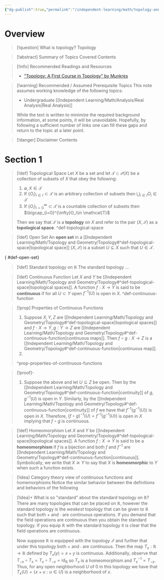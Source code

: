 ```yaml
---
{"dg-publish":true,"permalink":"/independent-learning/math/topology-and-geometry/topology/","created":"2025-01-10T20:42:58.669-07:00","updated":"2025-03-14T20:51:07.422-06:00"}
---
```


# Overview
>[!question] What is topology?
>Topology

> [!abstract] Summary of Topics Covered
> Contents

> [!info] Recommended Readings and Resources
> - ["Topology: A First Course in Topology" by Munkres](https://books.google.com/books/about/Topology.html?id=XjoZAQAAIAAJ)

> [!warning] Recommended / Assumed Prerequisite Topics
> This note assumes working knowledge of the following topics:
> - Undergraduate [[Independent Learning/Math/Analysis/Real Analysis\|Real Analysis]]
>
> While the text is written to minimize the required background information, at some points, it will be unavoidable. Hopefully, by following a sufficient number of links one can fill these gaps and return to the topic at a later point.

> [!danger] Disclaimer
> Contents

# Section 1
>[!def] Topological Space
>Let $X$ be a set and let $\mathcal{T}\subset \mathcal{P}(X)$ be a collection of subsets of $X$ that obey the following:
>1. $\emptyset,X \in \mathcal{T}$
>2. If $\{O_i\}_{i\in I} \subset \mathcal{T}$ is an arbitrary collection of subsets then $\bigcup_{i\in I}O_i \in \mathcal{T}$
>3. If $\{O_i\}_{i=0}^\infty\subset \mathcal{T}$ is a countable collection of subsets then $\bigcap_{i=0}^{\infty}O_i\in \mathcal{T}$
>
>Then we say that $\mathcal{T}$ is a **topology** on $X$ and refer to the pair $(X,\mathcal{T})$ as a **topological space**.
>^def-topological-space


> [!def] Open Set
> An **open set** in a [[Independent Learning/Math/Topology and Geometry/Topology#^def-topological-space\|topological space]] $(X,\mathcal{T})$ is a subset $U\subseteq X$ such that $U\in \mathcal{T}$.
>
{ #def-open-set}



>[!def] Standard topology on $\mathbb{R}$
>The standard topology ...

>[!def] Continuous Function
>Let $X$ and $Y$ be [[Independent Learning/Math/Topology and Geometry/Topology#^def-topological-space\|topological spaces]]. A function $f:X\rightarrow Y$ is said to be **continuous** if for all $U\subset Y$ open $f^{-1}(U)$ is open in $X$.
>^def-continuous-function


> [!prop] Properties of Continuous Functions
> 1. Suppose $X,Y,Z$ are [[Independent Learning/Math/Topology and Geometry/Topology#^def-topological-space\|topological spaces]] and $f:X\to Y, g:Y\to Z$ are [[Independent Learning/Math/Topology and Geometry/Topology#^def-continuous-function\|continuous maps]]. Then $f\circ g:X\to Z$ is a [[Independent Learning/Math/Topology and Geometry/Topology#^def-continuous-function\|continuous map]].
> 2. 
>^prop-properties-of-continuous-functions

> [!proof]-
> 1. Suppose the above and let $U\subseteq Z$ be open. Then by the [[Independent Learning/Math/Topology and Geometry/Topology#^def-continuous-function\|continuity]] of $g$, $g^{-1}(U)$ is open in $Y$. Similarly, by the [[Independent Learning/Math/Topology and Geometry/Topology#^def-continuous-function\|continuity]] of $f$ we have that $f^{-1}(g^{-1}(U))$ is open in $X$. Therefore, $(f\circ g)^{-1}(U)=f^{-1}(g^{-1}(U))$ is open in $X$ implying that $f\circ g$ is continuous.




>[!def] Homeomorphism
>Let $X$ and $Y$ be [[Independent Learning/Math/Topology and Geometry/Topology#^def-topological-space\|topological spaces]].  A function $f:X\rightarrow Y$ is said to be a **homeomorphism** if $f$ is a bijection and both $f$ and $f^{-1}$ are [[Independent Learning/Math/Topology and Geometry/Topology#^def-continuous-function\|continuous]]. Symbolically, we write that $X\cong Y$ to say that $X$ is **homeomorphic** to $Y$ when such a function exists.

>[!idea] Category theory view of continuous functions and homemorphisms
>Notice the similar behavior between the definitions and behaviors of the following

>[!idea]+ What is so "standard" about the standard topology on $\mathbb{R}$?
>There are many topologies that can be placed on $\mathbb{R}$, however the standard topology is the *weakest* topology that can be given to $\mathbb{R}$ such that both $+$ and $\cdot$ are continuous operations. If you demand that the field operations are continuous then you obtain the standard topology. If you equip $\mathbb{R}$ with the standard topology it is clear that the field operations are continuous. 
>
>Now suppose $\mathbb{R}$ is equipped with the topology $\mathcal{T}$ and further that under this topology both $+$ and $\cdot$ are continuous. Then the map $T_x:\mathbb{R}\rightarrow \mathbb{R}$ defined by $T_x(y)=x+y$ is continuous. Additionally, observe that $T_{-x}\circ T_x=T_{x}\circ T_{-x}=\mathrm{id}_{\mathbb{R}}$ so $T_x$ is a homeomorphism and $T_x^{-1}=T_{-x}$. Thus, for any open neighborhood $U$ of $0$ in this topology we have that $T_x(U)=\{x+u:u\in U\}$ is a neighborhood of $x$.

